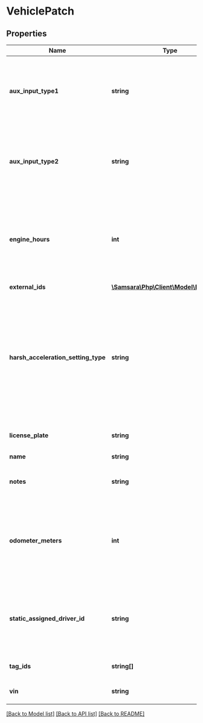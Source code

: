 # VehiclePatch

## Properties
Name | Type | Description | Notes
------------ | ------------- | ------------- | -------------
**aux_input_type1** | **string** | The type of aux input that this vehicle has connected to port 1. Setting to \&quot;none\&quot; will remove the configured aux input. | [optional] 
**aux_input_type2** | **string** | The type of aux input that this vehicle has connected to port 2. Setting to \&quot;none\&quot; will remove the configured aux input. | [optional] 
**engine_hours** | **int** | Current engine hours value of the vehicle. This is typically pulled automatically from the vehicle, but can be manually overridden when it&#x27;s not read automatically. | [optional] 
**external_ids** | [**\Samsara\Php\Client\Model\ExternalIds**](ExternalIds.md) |  | [optional] 
**harsh_acceleration_setting_type** | **string** | Enumeration of the harsh acceleration setting types. This setting influences the accelereation sensitivity from which a harsh event is triggered. If set to &#x60;off&#x60;, then no acceleration based harsh events are triggered for the vehicle. | [optional] 
**license_plate** | **string** | License plate number for the vehicle. | [optional] 
**name** | **string** | Name of the vehicle. | [optional] 
**notes** | **string** | Notes about a vehicle with a maximum of 255 characters. | [optional] 
**odometer_meters** | **int** | Current odometer value of the vehicle. This is typically pulled automatically from the vehicle, but can be manually overridden when it&#x27;s not read automatically. | [optional] 
**static_assigned_driver_id** | **string** | ID of driver assigned to the vehicle for static vehicle assignments. An empty string explicitly unsets the assignment. (uncommon). | [optional] 
**tag_ids** | **string[]** | An array of IDs of tags to associate with this vehicle. | [optional] 
**vin** | **string** | A vehicle identification number. | [optional] 

[[Back to Model list]](../../README.md#documentation-for-models) [[Back to API list]](../../README.md#documentation-for-api-endpoints) [[Back to README]](../../README.md)

